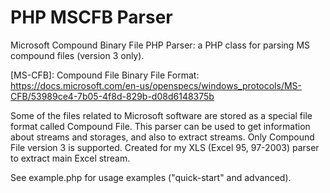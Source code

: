 # PHP MSCFB Parser
Microsoft Compound Binary File PHP Parser: a PHP class for parsing MS compound files (version 3 only).

[MS-CFB]: Compound File Binary File Format: 
https://docs.microsoft.com/en-us/openspecs/windows_protocols/MS-CFB/53989ce4-7b05-4f8d-829b-d08d6148375b

Some of the files related to Microsoft software are stored as a special file format called Compound File. This parser can be used to get information about streams and storages, and also to extract streams. Only Compound File version 3 is supported. Created for my XLS (Excel 95, 97-2003) parser to extract main Excel stream.

See example.php for usage examples ("quick-start" and advanced).
